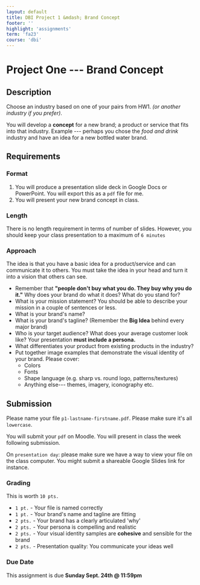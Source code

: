 ```yaml
---
layout: default
title: DBI Project 1 &mdash; Brand Concept
footer: ''
highlight: 'assignments'
term: 'fa23'
course: 'dbi'
---
```


# Project One --- Brand Concept
## Description
Choose an industry based on one of your pairs from HW1. _(or another industry if you prefer)_.

You will develop a __concept__ for a new brand; a product or service that fits into that industry. Example --- perhaps you chose the _food and drink_ industry and have an idea for a new bottled water brand.

## Requirements
### Format
1. You will produce a presentation slide deck in Google Docs or PowerPoint. You will export this as a `pdf` file for me.
2. You will present your new brand concept in class.

### Length
There is no length requirement in terms of number of slides. However, you should keep your class presentation to a maximum of `6 minutes`

### Approach
The idea is that you have a basic idea for a product/service and can communicate it to others. You must take the idea in your head and turn it into a vision that others can see.

* Remember that __"people don't buy what you do. They buy why you do it."__ Why does your brand do what it does? What do you stand for?
* What is your mission statement? You should be able to describe your mission in a couple of sentences or less.
* What is your brand's name?
* What is your brand's tagline? (Remember the __Big Idea__ behind every major brand)
* Who is your target audience? What does your average customer look like? Your presentation __must include a persona.__
* What differentiates your product from existing products in the industry?
* Put together image examples that demonstrate the visual identity of your brand. Please cover:
  * Colors
  * Fonts
  * Shape language (e.g. sharp vs. round logo, patterns/textures)
  * Anything else--- themes, imagery, iconography etc.


## Submission
Please name your file `p1-lastname-firstname.pdf`. Please make sure it's all `lowercase`.


You will submit your `pdf` on Moodle. You will present in class the week following submission.

On `presentation day`: please make sure we have a way to view your file on the class computer. You might submit a shareable Google Slides link for instance.

### Grading
This is worth `10 pts.`

 * `1 pt.` - Your file is named correctly
 * `1 pt.` - Your brand's name and tagline are fitting
 * `2 pts.` - Your brand has a clearly articulated 'why'
 * `2 pts.` - Your persona is compelling and realistic
 * `2 pts.` - Your visual identity samples are __cohesive__ and sensible for the brand
 * `2 pts.` - Presentation quality: You communicate your ideas well

### Due Date
This assignment is due __Sunday Sept. 24th @ 11:59pm__